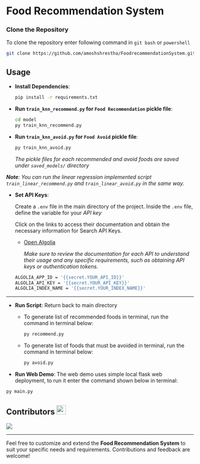# Food Recommendation System

### Clone the Repository
To clone the repository enter following command in `git bash` or `powershell`

```bash
git clone https://github.com/amoshshrestha/FoodrecommendationSystem.git
```

## Usage
- **Install Dependencies**:

    ```bash
    pip install -r requirements.txt
    ```

- **Run `train_knn_recommend.py` for `Food Recommendation` pickle file**:

    ```bash
    cd model
    py train_knn_recommend.py
    ```

- **Run `train_knn_avoid.py` for `Food Avoid` pickle file**:   
    ```bash
    py train_knn_avoid.py
    ```

  *The pickle files for each recommended and avoid foods are saved under `saved_models/` directory*

*<b>Note</b>: You can run the linear regression implemented script `train_linear_recommend.py` and `train_linear_avoid.py` in the same way.*



- **Set API Keys**:

    Create a `.env` file in the main directory of the project. Inside the `.env` file, define the variable for your *API key*

    Click on the links to access their documentation and obtain the necessary information for Search API Keys.

    - [Open Algolia](https://dashboard.algolia.com/users/sign_in)

        *Make sure to review the documentation for each API to understand their usage and any specific requirements, such as obtaining API keys or authentication tokens.*

    ```bash
    ALGOLIA_APP_ID = '{{secret.YOUR_API_ID}}'
    ALGOLIA_API_KEY = '{{secret.YOUR_API_KEY}}'
    ALGOLIA_INDEX_NAME = '{{secret.YOUR_INDEX_NAME}}'
    ```

<hr>

- **Run Script**: 
  Return back to main directory
    - To generate list of recommended foods in terminal, run the command in terminal below:
      ```bash
      py recommend.py
      ```

    - To generate list of foods that must be avoided in terminal, run the command in terminal below:
      ```bash
      py avoid.py
      ```

- **Run Web Demo**: 
The web demo uses simple local flask web deployment, to run it enter the command shown below in terminal:
```bash
py main.py
```

## Contributors <img src="https://user-images.githubusercontent.com/74038190/213844263-a8897a51-32f4-4b3b-b5c2-e1528b89f6f3.png" width="25px" />
<a href="https://github.com/amoshshrestha/FoodrecommendationSystem/graphs/contributors">
  <img src="https://contrib.rocks/image?repo=amoshshrestha/FoodrecommendationSystem"/>
</a>

---
Feel free to customize and extend the **Food Recommendation System** to suit your specific needs and requirements. Contributions and feedback are welcome!